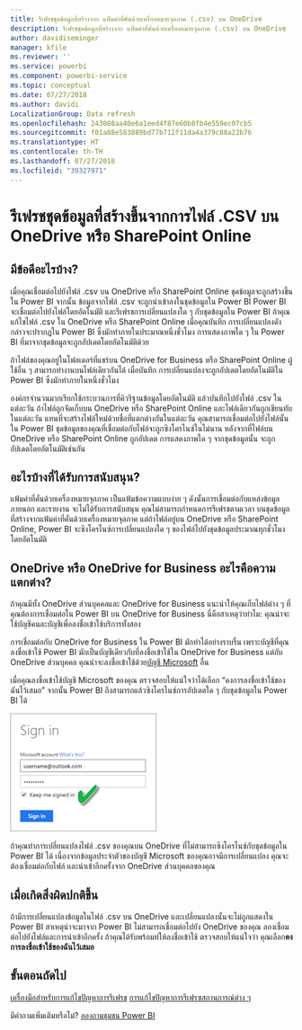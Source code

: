 ```yaml
---
title: รีเฟรชชุดข้อมูลที่สร้างจาก แฟ้มค่าที่คั่นด้วยเครื่องหมายจุลภาค (.csv) บน OneDrive
description: รีเฟรชชุดข้อมูลที่สร้างจาก แฟ้มค่าที่คั่นด้วยเครื่องหมายจุลภาค (.csv) บน OneDrive
author: davidiseminger
manager: kfile
ms.reviewer: ''
ms.service: powerbi
ms.component: powerbi-service
ms.topic: conceptual
ms.date: 07/27/2018
ms.author: davidi
LocalizationGroup: Data refresh
ms.openlocfilehash: 243088aa40e6a1eed4f87e60b8fb4e559ec07cb5
ms.sourcegitcommit: f01a88e583889bd77b712f11da4a379c88a22b76
ms.translationtype: HT
ms.contentlocale: th-TH
ms.lasthandoff: 07/27/2018
ms.locfileid: "39327971"
---
```

# <a name="refresh-a-dataset-created-from-a-csv-file-on-onedrive-or-sharepoint-online"></a>รีเฟรชชุดข้อมูลที่สร้างขึ้นจากการไฟล์ .CSV บน OneDrive หรือ SharePoint Online
## <a name="what-are-the-advantages"></a>มีข้อดีอะไรบ้าง?
เมื่อคุณเชื่อมต่อไปยังไฟล์ .csv บน OneDrive หรือ SharePoint Online ชุดข้อมูลจะถูกสร้างขึ้นใน Power BI จากนั้น ข้อมูลจากไฟล์ .csv จะถูกนำเข้าลงในชุดข้อมูลใน Power BI Power BI จะเชื่อมต่อไปยังไฟล์โดยอัตโนมัติ และรีเฟรชการเปลี่ยนแปลงใด ๆ กับชุดข้อมูลใน Power BI ถ้าคุณแก้ไขไฟล์ .csv ใน OneDrive หรือ SharePoint Online เมื่อคุณบันทึก การเปลี่ยนแปลงดังกล่าวจะปรากฏใน Power BI ซึ่งมักทำภายในประมาณหนึ่งชั่วโมง การแสดงภาพใด ๆ ใน Power BI ที่มาจากชุดข้อมูลจะถูกอัปเดตโดยอัตโนมัติด้วย

ถ้าไฟล์ของคุณอยู่ในโฟลเดอร์ที่แชร์บน OneDrive for Business หรือ SharePoint Online ผู้ใช้อื่น ๆ สามารถทำงานบนไฟล์เดียวกันได้ เมื่อบันทึก การเปลี่ยนแปลงจะถูกอัปเดตโดยอัตโนมัติใน Power BI ซึ่งมักทำภายในหนึ่งชั่วโมง

องค์กรจำนวนมากเรียกใช้กระบวนการที่คิวรีฐานข้อมูลโดยอัตโนมัติ แล้วบันทึกไปยังไฟล์ .csv ในแต่ละวัน ถ้าไฟล์ถูกจัดเก็บบน OneDrive หรือ SharePoint Online และไฟล์เดียวกันถูกเขียนทับในแต่ละวัน แทนที่จะสร้างไฟล์ใหม่ด้วยชื่อที่แตกต่างกันในแต่ละวัน คุณสามารถเชื่อมต่อไปยังไฟล์นั้นใน Power BI ชุดข้อมูลของคุณที่เชื่อมต่อกับไฟล์จะถูกซิงโครไนซ์ในไม่นาน หลังจากที่ไฟล์บน OneDrive หรือ SharePoint Online ถูกอัปเดต การแสดงภาพใด ๆ จากชุดข้อมูลนั้น จะถูกอัปเดตโดยอัตโนมัติเช่นกัน

## <a name="whats-supported"></a>อะไรบ้างที่ได้รับการสนับสนุน?
แฟ้มค่าที่คั่นด้วยเครื่องหมายจุลภาค เป็นแฟ้มข้อความแบบง่าย ๆ ดังนั้นการเชื่อมต่อกับแหล่งข้อมูลภายนอก และรายงาน จะไม่ได้รับการสนับสนุน คุณไม่สามารถกำหนดการรีเฟรชตามเวลา บนชุดข้อมูลที่สร้างจากแฟ้มค่าที่คั่นด้วยเครื่องหมายจุลภาค แต่ถ้าไฟล์อยู่บน OneDrive หรือ SharePoint Online, Power BI จะซิงโครไนซ์การเปลี่ยนแปลงใด ๆ ของไฟล์ไปยังชุดข้อมูลประมาณทุกชั่วโมงโดยอัตโนมัติ

## <a name="onedrive-or-onedrive-for-business-whats-the-difference"></a>OneDrive หรือ OneDrive for Business อะไรคือความแตกต่าง?
ถ้าคุณมีทั้ง OneDrive ส่วนบุคคลและ OneDrive for Business แนะนำให้คุณเก็บไฟล์ต่าง ๆ ที่คุณต้องการเชื่อมต่อใน Power BI บน OneDrive for Business นี่คือสาเหตุว่าทำไม: คุณน่าจะใช้บัญชีคนละบัญชีเพื่อลงชื่อเข้าใช้บริการทั้งสอง

การเชื่อมต่อกับ OneDrive for Business ใน Power BI มักทำได้อย่างราบรื่น เพราะบัญชีที่คุณลงชื่อเข้าใช้ Power BI มักเป็นบัญชีเดียวกับที่ลงชื่อเข้าใช้ใน OneDrive for Business แต่กับ OneDrive ส่วนบุคคล คุณน่าจะลงชื่อเข้าใช้ด้วย[บัญชี Microsoft](https://account.microsoft.com) อื่น

เมื่อคุณลงชื่อเข้าใช้บัญชี Microsoft ของคุณ ตรวจสอบให้แน่ใจว่าได้เลือก “คงการลงชื่อเข้าใช้ของฉันไว้เสมอ” จากนั้น Power BI ถึงสามารถแล้วซิงโครไนซ์การอัปเดตใด ๆ กับชุดข้อมูลใน Power BI ได้

![](media/refresh-csv-file-onedrive/refresh_signin_keepmesignedin.png)

ถ้าคุณทำการเปลี่ยนแปลงไฟล์ .csv ของคุณบน OneDrive ที่ไม่สามารถซิงโครไนซ์กับชุดข้อมูลใน Power BI ได้ เนื่องจากข้อมูลประจำตัวของบัญชี Microsoft ของคุณอาจมีการเปลี่ยนแปลง คุณจะต้องเชื่อมต่อกับไฟล์ และนำเข้าอีกครั้งจาก OneDrive ส่วนบุคคลของคุณ

## <a name="when-things-go-wrong"></a>เมื่อเกิดสิ่งผิดปกติขึ้น
ถ้ามีการเปลี่ยนแปลงข้อมูลในไฟล์ .csv บน OneDrive และเปลี่ยนแปลงนั้นจะไม่ถูกแสดงใน Power BI สาเหตุน่าจะมาจาก Power BI ไม่สามารถเชื่อมต่อไปยัง OneDrive ของคุณ ลองเชื่อมต่อไปยังไฟล์และการนำเข้าอีกครั้ง ถ้าคุณได้รับพร้อมท์ให้ลงชื่อเข้าใช้ ตรวจสอบให้แน่ใจว่า คุณเลือก**คงการลงชื่อเข้าใช้ของฉันไว้เสมอ**

## <a name="next-steps"></a>ขั้นตอนถัดไป
[เครื่องมือสำหรับการแก้ไขปัญหาการรีเฟรช](service-gateway-onprem-tshoot.md)
[การแก้ไขปัญหาการรีเฟรซสถานการณ์ต่าง ๆ](refresh-troubleshooting-refresh-scenarios.md)

มีคำถามเพิ่มเติมหรือไม่? [ลองถามชุมชน Power BI](https://community.powerbi.com/)


